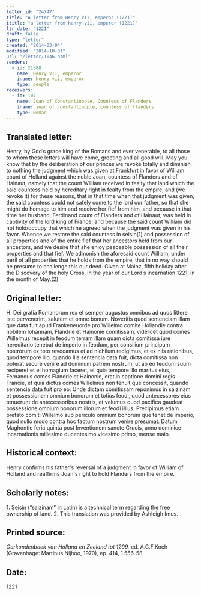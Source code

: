 ```yaml
---
letter_id: "24747"
title: "A letter from Henry VII, emperor (1221)"
ititle: "a letter from henry vii, emperor (1221)"
ltr_date: "1221"
draft: false
type: "letter"
created: "2014-03-04"
modified: "2014-10-01"
url: "/letter/1046.html"
senders:
  - id: 21388
    name: Henry VII, emperor
    iname: henry vii, emperor
    type: people
receivers:
  - id: 107
    name: Joan of Constantinople, Countess of Flanders
    iname: joan of constantinople, countess of flanders
    type: woman
---
```

<h2> Translated letter:</h2>Henry, by God’s grace king of the Romans and ever venerable, to all those to whom these letters will have come, greeting and all good will.
	May you know that by the deliberation of our princes we revoke totally and diminish to nothing the judgment which was given at Frankfurt in favor of William count of Holland against the noble Joan, countess of Flanders and of Hainaut, namely that the count William received in fealty that land which the said countess held by hereditary right in fealty from the empire, and (we revoke it) for these reasons, that in that time when that judgment was given, the said countess could not safely come to the lord our father, so that she might do homage to him and receive her fief from him, and because in that time her husband, Ferdinand count of Flanders and of Hainaut, was held in captivity of the lord king of France, and because the said count William did not hold/occupy that which he agreed when the judgment was given in his favor.  Whence we restore the said countess in seisin(1) and possession of all properties and of the entire fief that her ancestors held from our ancestors, and we desire that she enjoy peaceable possession of all their properties and that fief.
	We admonish the aforesaid count William, under peril of all properties that he holds from the empire, that in no way should he presume to challenge this our deed.
	Given at Mainz, fifth holiday after the Discovery of the holy Cross, in the year of our Lord’s incarnation 1221, in the month of May.(2)
<h2 class="mt-4"> Original letter:</h2>H. Dei gratia Romanorum rex et semper augustus omnibus ad quos littere iste pervenerint, salutem et omne bonum.
Noveritis quod sentenciam illam que data fuit apud Frankeneuorde pro Willelmo comite Hollandie contra nobilem Iohannam, Flandrie et Hainonie comitissam, videlicet quod comes Willelmus recepit in feodum terram illam quam dicta comitissa iure hereditario tenebat de imperio in feodum, per consilium principum nostrorum ex toto revocamus et ad nichilum redigimus, et ex hiis rationibus, quod tempore illo, quando illa sentencia data fuit,  dicta comitissa non poterat secure venire ad dominum patrem nostrum, ut ab eo feodum suum  reciperet et ei homagium faceret, et quia tempore illo maritus eius, Fernandus comes Flandrie et Hainonie, erat in captione domini regis Francie, et quia dictus comes Willelmus non tenuit que concessit, quando sentencia data fuit pro eo. Unde dictam comitissam reponimus in  saizinam et possessionem omnium bonorum et totius feodi, quod antecessores eius tenuerunt de antecessoribus nostris, et volumus quod pacifica gaudeat possessione omnium bonorum illorum et feodi illius.
Precipimus etiam prefato comiti Willelmo sub periculo omnium bonorum que tenet de imperio, quod nullo modo contra hoc factum nostrum venire presumat.
Datum Maghontie feria quinta post Inventionem sancte Crucis, anno dominice incarnationis millesimo ducentesimo vicesimo primo, mense maio.
<h2 class="mt-4"> Historical context:</h2>Henry confirms his father's reversal of a judgment in favor of William of Holland and reaffirms Joan's right to hold Flanders from the empire.
<h2 class="mt-4"> Scholarly notes:</h2>1. Seisin (“saizinam” in Latin) is a technical term regarding the free ownership of land.
2.  This translation was provided by Ashleigh Imus.
<h2 class="mt-4"> Printed source:</h2><p><em>Oorkondenboek van Holland en Zeeland tot 1299,</em> ed. A.C.F.Koch (Gravenhage: Martinus Nijhoo, 1970), ep. 414, 1.556-58.</p><h2 class="mt-4"> Date:</h2>1221